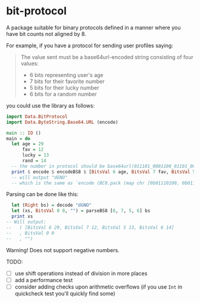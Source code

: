 # bit-protocol

A package suitable for binary protocols defined in a manner where you
have bit counts not aligned by 8.

For example, if you have a protocol for sending user profiles saying:

> The value sent must be a base64url-encoded string consisting of four
> values:
> - 6 bits representing user's age
> - 7 bits for their favorite number
> - 5 bits for their lucky number
> - 6 bits for a random number

you could use the library as follows:

```haskell
import Data.BitProtocol
import Data.ByteString.Base64.URL (encode)

main :: IO ()
main = do
  let age = 29
      fav = 12
      lucky = 13
      rand = 14
  -- the number in protocol should be base64url(011101_0001100_01101_001110)
  print $ encode $ encodeBS8 $ [BitsVal 6 age, BitsVal 7 fav, BitsVal 5 lucky, BitsVal 6 rand]
  -- will output "dGNO"
  -- which is the same as `encode (BC8.pack (map chr [0b01110100, 0b01100011, 0b01001110]))`
```

Parsing can be done like this:

```haskell
  let (Right bs) = decode "dGNO"
  let (xs, BitsVal 0 0, "") = parseBS8 [6, 7, 5, 6] bs
  print xs
-- Will output:
--   ( [BitsVal 6 29, BitsVal 7 12, BitsVal 5 13, BitsVal 6 14]
--   , BitsVal 0 0
--   , "")
```

Warning! Does not support negative numbers.

TODO:

- [ ] use shift operations instead of division in more places
- [ ] add a performance test
- [ ] consider adding checks upon arithmetic overflows (if you use
      `Int` in quickcheck test you'll quickly find some)
